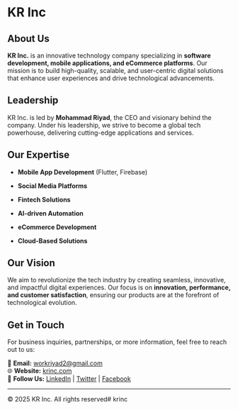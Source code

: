 # KR Inc

## About Us

**KR Inc.** is an innovative technology company specializing in **software development, mobile applications, and eCommerce platforms**. Our mission is to build high-quality, scalable, and user-centric digital solutions that enhance user experiences and drive technological advancements.

## Leadership

KR Inc. is led by **Mohammad Riyad**, the CEO and visionary behind the company. Under his leadership, we strive to become a global tech powerhouse, delivering cutting-edge applications and services.

## Our Expertise

- **Mobile App Development** (Flutter, Firebase)

- **Social Media Platforms**
- **Fintech Solutions**
- **AI-driven Automation**
- **eCommerce Development**
- **Cloud-Based Solutions**

## Our Vision

We aim to revolutionize the tech industry by creating seamless, innovative, and impactful digital experiences. Our focus is on **innovation, performance, and customer satisfaction**, ensuring our products are at the forefront of technological evolution.

## Get in Touch

For business inquiries, partnerships, or more information, feel free to reach out to us:

📧 **Email:** workriyad2@gmail.com  
🌐 **Website:** [krinc.com](https://krinc.com)  
📱 **Follow Us:** [LinkedIn](#) | [Twitter](#) | [Facebook](#)  

---
© 2025 KR Inc. All rights reserved# krinc
